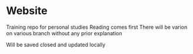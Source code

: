 # Website
Training repo for personal studies
Reading comes first
There will be varion on various branch without any prior explanation

Will be saved closed and updated locally
